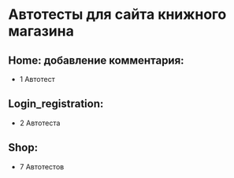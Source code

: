 # Автотесты для сайта книжного магазина

## Home: добавление комментария:
+ 1 Автотест

## Login_registration:
+ 2 Автотеста

## Shop:
+ 7 Автотестов